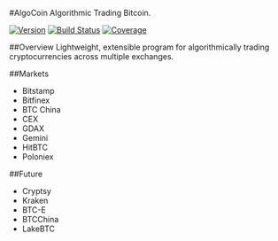 #AlgoCoin
Algorithmic Trading Bitcoin. 

[![Version](https://img.shields.io/badge/version-0.0.1-lightgrey.svg)](https://img.shields.io/badge/version-0.0.1-lightgrey.svg)
[![Build Status](https://travis-ci.com/theocean154/algo-coin.svg?token=y6bAWygGk2pr7D7jBosB&branch=master)](https://travis-ci.com/theocean154/algo-coin)
[![Coverage](https://codecov.io/gh/theocean154/algo-coin/coverage.svg?branch=master&token=JGqz8ChQxd)](https://codecov.io/gh/theocean154/algo-coin)

##Overview 
Lightweight, extensible program for algorithmically trading cryptocurrencies across multiple exchanges. 

##Markets

- Bitstamp
- Bitfinex
- BTC China
- CEX
- GDAX
- Gemini
- HitBTC
- Poloniex

##Future
- Cryptsy
- Kraken
- BTC-E
- BTCChina
- LakeBTC

